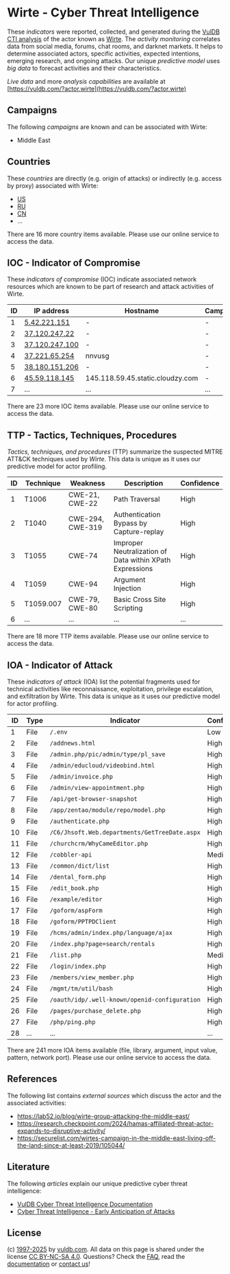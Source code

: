 # Wirte - Cyber Threat Intelligence

These _indicators_ were reported, collected, and generated during the [VulDB CTI analysis](https://vuldb.com/?kb.cti) of the actor known as [Wirte](https://vuldb.com/?actor.wirte). The _activity monitoring_ correlates data from social media, forums, chat rooms, and darknet markets. It helps to determine associated actors, specific activities, expected intentions, emerging research, and ongoing attacks. Our unique _predictive model_ uses _big data_ to forecast activities and their characteristics.

_Live data_ and more _analysis capabilities_ are available at [https://vuldb.com/?actor.wirte](https://vuldb.com/?actor.wirte)

## Campaigns

The following _campaigns_ are known and can be associated with Wirte:

* Middle East

## Countries

These _countries_ are directly (e.g. origin of attacks) or indirectly (e.g. access by proxy) associated with Wirte:

* [US](https://vuldb.com/?country.us)
* [RU](https://vuldb.com/?country.ru)
* [CN](https://vuldb.com/?country.cn)
* ...

There are 16 more country items available. Please use our online service to access the data.

## IOC - Indicator of Compromise

These _indicators of compromise_ (IOC) indicate associated network resources which are known to be part of research and attack activities of Wirte.

ID | IP address | Hostname | Campaign | Confidence
-- | ---------- | -------- | -------- | ----------
1 | [5.42.221.151](https://vuldb.com/?ip.5.42.221.151) | - | - | High
2 | [37.120.247.22](https://vuldb.com/?ip.37.120.247.22) | - | - | High
3 | [37.120.247.100](https://vuldb.com/?ip.37.120.247.100) | - | - | High
4 | [37.221.65.254](https://vuldb.com/?ip.37.221.65.254) | nnvusg | - | High
5 | [38.180.151.206](https://vuldb.com/?ip.38.180.151.206) | - | - | High
6 | [45.59.118.145](https://vuldb.com/?ip.45.59.118.145) | 145.118.59.45.static.cloudzy.com | - | High
7 | ... | ... | ... | ...

There are 23 more IOC items available. Please use our online service to access the data.

## TTP - Tactics, Techniques, Procedures

_Tactics, techniques, and procedures_ (TTP) summarize the suspected MITRE ATT&CK techniques used by _Wirte_. This data is unique as it uses our predictive model for actor profiling.

ID | Technique | Weakness | Description | Confidence
-- | --------- | -------- | ----------- | ----------
1 | T1006 | CWE-21, CWE-22 | Path Traversal | High
2 | T1040 | CWE-294, CWE-319 | Authentication Bypass by Capture-replay | High
3 | T1055 | CWE-74 | Improper Neutralization of Data within XPath Expressions | High
4 | T1059 | CWE-94 | Argument Injection | High
5 | T1059.007 | CWE-79, CWE-80 | Basic Cross Site Scripting | High
6 | ... | ... | ... | ...

There are 18 more TTP items available. Please use our online service to access the data.

## IOA - Indicator of Attack

These _indicators of attack_ (IOA) list the potential fragments used for technical activities like reconnaissance, exploitation, privilege escalation, and exfiltration by Wirte. This data is unique as it uses our predictive model for actor profiling.

ID | Type | Indicator | Confidence
-- | ---- | --------- | ----------
1 | File | `/.env` | Low
2 | File | `/addnews.html` | High
3 | File | `/admin.php/pic/admin/type/pl_save` | High
4 | File | `/admin/educloud/videobind.html` | High
5 | File | `/admin/invoice.php` | High
6 | File | `/admin/view-appointment.php` | High
7 | File | `/api/get-browser-snapshot` | High
8 | File | `/app/zentao/module/repo/model.php` | High
9 | File | `/authenticate.php` | High
10 | File | `/C6/Jhsoft.Web.departments/GetTreeDate.aspx` | High
11 | File | `/churchcrm/WhyCameEditor.php` | High
12 | File | `/cobbler-api` | Medium
13 | File | `/common/dict/list` | High
14 | File | `/dental_form.php` | High
15 | File | `/edit_book.php` | High
16 | File | `/example/editor` | High
17 | File | `/goform/aspForm` | High
18 | File | `/goform/PPTPDClient` | High
19 | File | `/hcms/admin/index.php/language/ajax` | High
20 | File | `/index.php?page=search/rentals` | High
21 | File | `/list.php` | Medium
22 | File | `/login/index.php` | High
23 | File | `/members/view_member.php` | High
24 | File | `/mgmt/tm/util/bash` | High
25 | File | `/oauth/idp/.well-known/openid-configuration` | High
26 | File | `/pages/purchase_delete.php` | High
27 | File | `/php/ping.php` | High
28 | ... | ... | ...

There are 241 more IOA items available (file, library, argument, input value, pattern, network port). Please use our online service to access the data.

## References

The following list contains _external sources_ which discuss the actor and the associated activities:

* https://lab52.io/blog/wirte-group-attacking-the-middle-east/
* https://research.checkpoint.com/2024/hamas-affiliated-threat-actor-expands-to-disruptive-activity/
* https://securelist.com/wirtes-campaign-in-the-middle-east-living-off-the-land-since-at-least-2019/105044/

## Literature

The following _articles_ explain our unique predictive cyber threat intelligence:

* [VulDB Cyber Threat Intelligence Documentation](https://vuldb.com/?kb.cti)
* [Cyber Threat Intelligence - Early Anticipation of Attacks](https://www.scip.ch/en/?labs.20201022)

## License

(c) [1997-2025](https://vuldb.com/?kb.changelog) by [vuldb.com](https://vuldb.com/?kb.about). All data on this page is shared under the license [CC BY-NC-SA 4.0](https://creativecommons.org/licenses/by-nc-sa/4.0/). Questions? Check the [FAQ](https://vuldb.com/?kb.faq), read the [documentation](https://vuldb.com/?kb) or [contact us](https://vuldb.com/?contact)!

